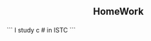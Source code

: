 
<body>
<h2><p align="center"> HomeWork
   
  </p></h2>
<p>
   ```
   I study c # in ISTC 
```</p>
</body>
